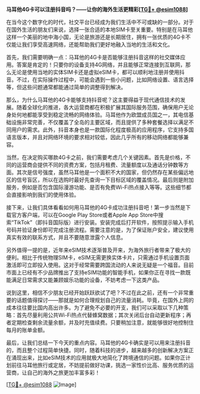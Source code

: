 **马耳他4G卡可以注册抖音吗？——让你的海外生活更精彩[[TG💪+ @esim1088](https://t.me/s/esim1088)]**

在当今这个数字化的时代，社交平台已经成为我们生活中不可或缺的一部分。对于在国外生活的朋友们来说，选择一张合适的本地SIM卡至关重要。特别是在马耳他这样一个美丽的地中海小国，无论是旅游还是长期居住，拥有一张优质的4G卡不仅能让我们享受高速网络，还能帮助我们更好地融入当地的生活和文化。

首先，我们需要明确一点：马耳他的4G卡是否能够注册抖音这样的社交媒体应用。答案是肯定的！只要你的设备支持4G网络，并且能够正常连接到互联网，那么无论是使用当地的实体SIM卡还是虚拟eSIM卡，都可以顺利地注册并使用抖音。不过，在实际操作过程中，可能会遇到一些小问题，比如网络设置、语言选择等，但这些问题通常都能通过简单的调整得到解决。

那么，为什么马耳他的4G卡能够支持抖音呢？这主要得益于现代通信技术的发展。随着全球化的推进，各大运营商都在积极扩展其国际服务范围，确保用户无论身处何地都能享受到稳定流畅的网络体验。马耳他作为欧盟成员国之一，其电信基础设施非常完善，不仅覆盖了全岛的主要区域，而且提供了多种套餐选择以满足不同用户的需求。此外，抖音本身也是一款国际化程度极高的应用程序，它支持多国语言版本，并且对网络环境的要求相对较低，因此几乎所有的移动网络都能够兼容。

当然，在决定购买哪款4G卡之前，我们需要考虑几个关键因素。首先是价格，不同的运营商会提供不同的资费方案，包括月租费、流量额度以及通话分钟数等方面。其次是信号强度，虽然马耳他是一个面积不大的国家，但仍然存在某些偏远地区的信号盲区，所以在选购时最好先查询一下目标区域的覆盖情况。最后则是附加服务，例如是否包含国际漫游功能、是否有免费Wi-Fi热点接入等等。这些细节都会直接影响到我们的使用体验。

接下来，让我们具体看看如何用马耳他的4G卡成功注册抖音吧！第一步当然是下载官方客户端，可以在Google Play Store或者Apple App Store中搜索“TikTok”（即抖音国际版）进行安装。安装完成后打开软件，按照提示输入手机号码并验证身份即可完成注册流程。需要注意的是，为了保证账户安全，建议使用真实有效的联系方式，并且不要随意泄露个人信息。

另外值得一提的是，近年来eSIM技术逐渐普及开来，为海外旅行者带来了极大的便利。相比于传统物理SIM卡，eSIM无需更换实体卡片，只需通过手机设置页面激活即可立即投入使用。这对于经常需要跨国流动的人来说无疑是一个福音。目前市面上已经有不少品牌推出了支持eSIM功能的智能手机，如果你正在寻找一款既能满足日常需求又能兼顾娱乐功能的设备，不妨考虑一下这类产品。

说到这里，相信不少朋友已经开始跃跃欲试了吧？不过在此之前，还有一个非常重要的话题值得探讨——那就是如何合理规划自己的流量消耗。毕竟，在国外上网的成本往往要比国内高出许多。为了避免不必要的开支，我们可以采取以下几种策略：首先尽量利用公共Wi-Fi热点代替蜂窝数据；其次关闭后台自动更新程序；再者定期检查剩余流量余额，并及时充值续费。只要稍加注意，就能够很好地控制住每月的账单金额。

最后，让我们总结一下今天的重点内容。马耳他的4G卡确实是可以用来注册抖音的，而且整个过程简单快捷。同时，随着科技的进步，越来越多的创新解决方案正在涌现出来，比如eSIM技术的应用就极大地简化了跨境通信的问题。如果你正计划前往马耳他旅行或定居，不妨提前做好功课，挑选一家性价比高、服务优质的运营商，让自己的海外之旅更加丰富多彩！

[[TG💪+ @esim1088](https://t.me/s/esim1088) ![Image](https://i.postimg.cc/4NQfJmqS/Snipaste-2025-05-13-00-14-12.png)]